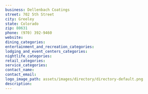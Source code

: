 ```yaml
---
business: Dellenbach Coatings
street: 702 5th Street
city: Greeley
state: Colorado
zip: 80631
phone: (970) 392-9460
website: 
dining_categories: 
entertainment_and_recreation_categories: 
lodging_and_event_centers_categories: 
nightlife_categories: 
retail_categories: 
service_categories: 
contact_name: 
contact_email: 
logo_image_path: assets/images/directory/directory-default.png
description: 
---
```

